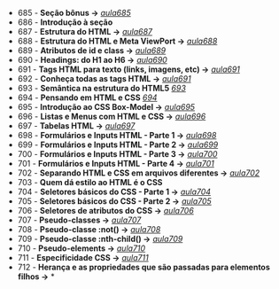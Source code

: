 - 685 - **Seção bônus ->** *[aula685](./aula685.md)*
- 686 - **Introdução à seção**
- 687 - **Estrutura do  HTML ->** *[aula687](./aula_html/)*
- 688 - **Estrutura do HTML e Meta ViewPort ->** *[aula688](./aula_html/)*
- 689 - **Atributos de id e class ->** *[aula689](./aula_html/)*
- 690 - **Headings: do H1 ao H6 ->** *[aula690](./aula_html/)*
- 691 - **Tags HTML para texto (links, imagens, etc) ->** *[aula691](./aula_html/)*
- 692 - **Conheça todas as tags HTML ->** *[aula691](./aula_html/)*
- 693 - **Semântica na estrutura do HTML5** *[693](./aula_html/aula693.html)*
- 694 - **Pensando em HTML e CSS** *[694](./aula_html/)*
- 695 - **Introdução ao CSS Box-Model ->** *[aula695](./aula_box_model/index.html)*
- 696 - **Listas e Menus com HTML e CSS ->** *[aula696](./aula_lista_menus/index.html)*
- 697 - **Tabelas HTML ->** *[aula697](./aula_tabelas/index.html)*
- 698 - **Formulários e Inputs HTML - Parte 1 ->** *[aula698](./aula_formulario_input/)*
- 699 - **Formulários e Inputs HTML - Parte 2 ->** *[aula699](./aula_formulario_input/)*
- 700 - **Formulários e Inputs HTML - Parte 3 ->** *[aula700](./aula_formulario_input/)*
- 701 - **Formulários e Inputs HTML - Parte 4 ->** *[aula701](./aula_formulario_input/)*
- 702 - **Separando HTML e CSS em arquivos diferentes ->** *[aula702](./aula702/)*
- 703 - **Quem dá estilo ao HTML é o CSS**
- 704 - **Seletores básicos do CSS - Parte 1 ->** *[aula704](./aula_seletores_css/)*
- 705 - **Seletores básicos do CSS - Parte 2 ->** *[aula705](./aula_seletores_css/)*
- 706 - **Seletores de atributos do CSS ->** *[aula706](./aula_seletores_css/)*
- 707 - **Pseudo-classes ->** *[aula707](./aula_pseudo_classes/)*
- 708 - **Pseudo-classe :not() ->** *[aula708](./aula_pseudo_classes/)*
- 709 - **Pseudo-classe :nth-child() ->** *[aula709](./aula_pseudo_classes/)*
- 710 - **Pseudo-elements ->** *[aula710](./aula_pseudo_elements/)*
- 711 - **Especificidade CSS ->** *[aula711](./aula_especificidade_css/)*
- 712 - **Herança e as propriedades que são passadas para elementos filhos ->** *